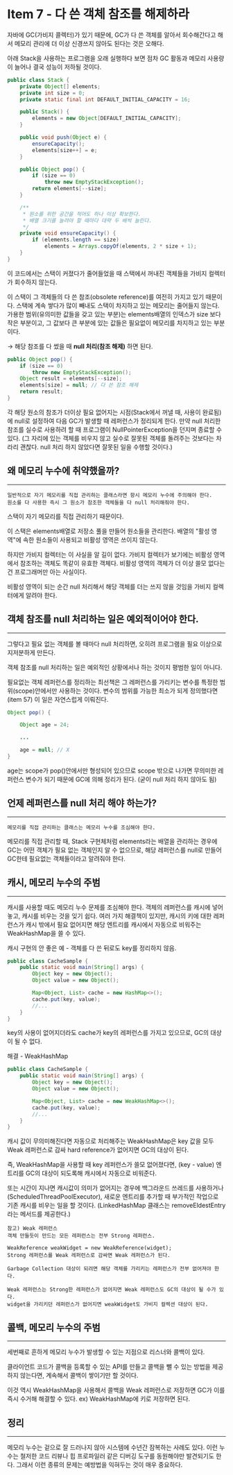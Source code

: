 # Item 7 - 다 쓴 객체 참조를 해제하라

자바에 GC(가비지 콜렉터)가 있기 때문에, GC가 다 쓴 객체를 알아서 회수해간다고 해서 메모리 관리에 더 이상 신경쓰지 않아도 된다는 것은 오해다.

아래 Stack을 사용하는 프로그램을 오래 실행하다 보면 점차 GC 활동과 메모리 사용량이 늘어나 결국 성능이 저하될 것이다.

```Java
public class Stack {
    private Object[] elements;
    private int size = 0;
    private static final int DEFAULT_INITIAL_CAPACITY = 16;

    public Stack() {
        elements = new Object[DEFAULT_INITIAL_CAPACITY];
    }

    public void push(Object e) {
        ensureCapacity();
        elements[size++] = e;
    }

    public Object pop() {
        if (size == 0)
            throw new EmptyStackException();
        return elements[--size];
    }

    /**
     * 원소를 위한 공간을 적어도 하나 이상 확보한다.
     * 배열 크기를 늘려야 할 때마다 대략 두 배씩 늘린다.
     */
    private void ensureCapacity() {
        if (elements.length == size)
            elements = Arrays.copyOf(elements, 2 * size + 1);
    }
}
```

이 코드에서는 스택이 커졌다가 줄어들었을 때 스택에서 꺼내진 객체들을 가비지 컬렉터가 회수하지 않는다.

이 스택이 그 객체들의 다 쓴 참조(obsolete reference)를 여전히 가지고 있기 때문이다.
스택에 계속 쌓다가 많이 빼내도 스택이 차지하고 있는 메모리는 줄어들지 않는다.
가용한 범위(유의미한 값들을 갖고 있는 부분)는 elements배열의 인덱스가 size 보다 작은 부분이고, 그 값보다 큰 부분에 있는 값들은 필요없이 메모리를 차지하고 있는 부분이다.

→ 해당 참조를 다 썼을 때 **null 처리(참조 해제)** 하면 된다.

```Java
public Object pop() {
    if (size == 0)
        throw new EmptyStackException();
    Object result = elements[--size];
    elements[size] = null; // 다 쓴 참조 해제
    return result;
}
```

각 해당 원소의 참조가 더이상 필요 없어지는 시점(Stack에서 꺼낼 때, 사용이 완료됨)에 null로 설정하여 다음 GC가 발생할 때 레퍼런스가 정리되게 한다. 
만약 null 처리한 참조를 실수로 사용하려 할 때 프로그램이 NullPointerException을 던지며 종료할 수 있다. 
(그 자리에 있는 객체를 비우지 않고 실수로 잘못된 객체를 돌려주는 것보다는 차라리 괜찮다. null 처리 하지 않았다면 잘못된 일을 수행할 것이다.)

## 왜 메모리 누수에 취약했을까?

<hr>

    일반적으로 자기 메모리를 직접 관리하는 클래스라면 항시 메모리 누수에 주의해야 한다.
    원소를 다 사용한 즉시 그 원소가 참조한 객체들을 다 null 처리해줘야 한다.

스택이 자기 메모리를 직접 관리하기 때문이다.

이 스택은 elements배열로 저장소 풀을 만들어 원소들을 관리한다.
배열의 "활성 영역"에 속한 원소들이 사용되고 비활성 영역은 쓰이지 않는다.

하지만 가비지 컬렉터는 이 사실을 알 길이 없다. 가비지 컬렉터가 보기에는 비활성 영역에서 참조하는 객체도 똑같이 유효한 객체다. 
비활성 영역의 객체가 더 이상 쓸모 없다는 건 프로그래머만 아는 사실이다.

비활성 영역이 되는 순간 null 처리해서 해당 객체를 더는 쓰지 않을 것임을 가비지 컬렉터에게 알려야 한다.

## 객체 참조를 null 처리하는 일은 예외적이어야 한다.

<hr>

그렇다고 필요 없는 객체를 볼 때마다 null 처리하면, 오히려 프로그램을 필요 이상으로 지저분하게 만든다.

객체 참조를 null 처리하는 일은 예외적인 상황에서나 하는 것이지 평범한 일이 아니다.

필요없는 객체 레퍼런스를 정리하는 최선책은 그 레퍼런스를 가리키는 변수를 특정한 범위(scope)안에서만 사용하는 것이다.
변수의 범위를 가능한 최소가 되게 정의했다면(item 57) 이 일은 자연스럽게 이뤄진다.

```Java
Object pop() {

	Object age = 24;

	...

	age = null; // X
}
```
age는 scope가 pop()안에서만 형성되어 있으므로 scope 밖으로 나가면 무의미한 레퍼런스 변수가 되기 때문에 GC에 의해 정리가 된다. 
(굳이 null 처리 하지 않아도 됨)

## 언제 레퍼런스를 null 처리 해야 하는가?

<hr>

    메모리를 직접 관리하는 클래스는 메모리 누수를 조심해야 한다.

메모리를 직접 관리할 때, Stack 구현체처럼 elements라는 배열을 관리하는 경우에 GC는 어떤 객체가 필요 없는 객체인지 알 수 없으므로, 
해당 레퍼런스를 null로 만들어 GC한테 필요없는 객체들이라고 알려줘야 한다.

## 캐시, 메모리 누수의 주범

<hr>

캐시를 사용할 때도 메모리 누수 문제를 조심해야 한다. 객체의 레퍼런스를 캐시에 넣어 놓고, 캐시를 비우는 것을 잊기 쉽다. 여러 가지 해결책이 있지만,
캐시의 키에 대한 레퍼런스가 캐시 밖에서 필요 없어지면 해당 엔트리를 캐시에서 자동으로 비워주는 WeakHashMap을 쓸 수 있다.

캐시 구현의 안 좋은 예 - 객체를 다 쓴 뒤로도 key를 정리하지 않음.
```Java 
public class CacheSample {
	public static void main(String[] args) {
		Object key = new Object();
		Object value = new Object();

		Map<Object, List> cache = new HashMap<>();
		cache.put(key, value);
		//...
	}
}
```

key의 사용이 없어지더라도 cache가 key의 레퍼런스를 가지고 있으므로, GC의 대상이 될 수 없다.

해결 - WeakHashMap

```Java 
public class CacheSample {
    public static void main(String[] args) {
        Object key = new Object();
        Object value = new Object();

        Map<Object, List> cache = new WeakHashMap<>();
        cache.put(key, value);
		//...
    }
}
```
캐시 값이 무의미해진다면 자동으로 처리해주는
WeakHashMap은 key 값을 모두 Weak 레퍼런스로 감싸 hard reference가 없어지면 GC의 대상이 된다.

즉, WeakHashMap을 사용할 때 key 레퍼런스가 쓸모 없어졌다면, 
(key - value) 엔트리를 GC의 대상이 되도록해 캐시에서 자동으로 비워준다.

또는 시간이 지나면 캐시값이 의미가 없어지는 경우에 백그라운드 쓰레드를 사용하거나 (ScheduledThreadPoolExecutor),
새로운 엔트리를 추가할 때 부가적인 작업으로 기존 캐시를 비우는 일을 할 것이다. 
(LinkedHashMap 클래스는 removeEldestEntry라는 메서드를 제공한다.)

    참고) Weak 레퍼런스
    객체 만들듯이 만드는 모든 레퍼런스는 전부 Strong 레퍼런스.
    
    WeakReference weakWidget = new WeakReference(widget);
    Strong 레퍼런스를 Weak 레퍼런스로 감싸면 Weak 레퍼런스가 된다.
    
    Garbage Collection 대상이 되려면 해당 객체를 가리키는 레퍼런스가 전부 없어져야 한다.
    
    Weak 레퍼런스는 Strong한 레퍼런스가 없어지면 Weak 레퍼런스도 GC의 대상이 될 수가 있다.
    widget을 가리키던 레퍼런스가 없어지면 weakWidget도 가비지 컬렉션 대상이 된다.

## 콜백, 메모리 누수의 주범

<hr>

세번째로 흔하게 메모리 누수가 발생할 수 있는 지점으로 리스너와 콜백이 있다.

클라이언트 코드가 콜백을 등록할 수 있는 API를 만들고 콜백을 뺄 수 있는 방법을 제공하지 않는다면, 
계속해서 콜백이 쌓이기만 할 것이다. 

이것 역시 WeakHashMap을 사용해서 콜백을 Weak 레퍼런스로 저장하면 GC가 이를 즉시 수거해 해결할 수 있다.
ex) WeakHashMap에 키로 저장하면 된다.

## 정리

<hr>

메모리 누수는 겉으로 잘 드러나지 않아 시스템에 수년간 잠복하는 사례도 있다. 
이런 누수는 철저한 코드 리뷰나 힙 프로파일러 같은 디버깅 도구를 동원해야만 발견되기도 한다. 
그래서 이런 종류의 문제는 예방법을 익혀두는 것이 매우 중요하다.